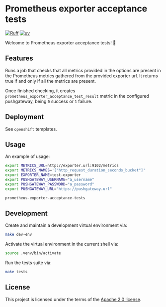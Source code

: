 # Prometheus exporter acceptance tests

[![Ruff](https://img.shields.io/endpoint?url=https://raw.githubusercontent.com/astral-sh/ruff/main/assets/badge/v2.json)](https://github.com/astral-sh/ruff)
[![uv](https://img.shields.io/endpoint?url=https://raw.githubusercontent.com/astral-sh/uv/main/assets/badge/v0.json)](https://github.com/astral-sh/uv)

Welcome to Prometheus exporter acceptance tests! :rocket:

## Features

Runs a job that checks that all metrics provided in the options are present in the Prometheus metrics gathered from the provided exporter url. It returns true if and only if all the metrics are present.

Once finished checking, it creates `prometheus_exporter_acceptance_test_result` metric in the configured pushgateway, being `0` success or `1` failure.

## Deployment

See `openshift` templates.

## Usage

An example of usage:

```bash
export METRICS_URL=http://exporter.url:9102/metrics
export METRICS_NAMES='["http_request_duration_seconds_bucket"]'
export EXPORTER_NAME=test-exporter
export PUSHGATEWAY_USERNAME="a_username"
export PUSHGATEWAY_PASSWORD="a_password"
export PUSHGATEWAY_URL="https://pushgateway.url"

prometheus-exporter-acceptance-tests
```

## Development

Create and maintain a development virtual environment via:

```bash
make dev-env
```

Activate the virtual environment in the current shell via:

```bash
source .venv/bin/activate
```

Run the tests suite via:

```bash
make tests
```

## License

This project is licensed under the terms of the [Apache 2.0 license](/LICENSE).

[pypi-link]:      <https://pypi.org/project/prometheus-exporter-acceptance-tests/>
[pypi-platforms]: <https://img.shields.io/pypi/pyversions/prometheus-exporter-acceptance-tests>
